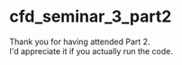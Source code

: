 # cfd_seminar_3_part2
Thank you for having attended Part 2.\
I'd appreciate it if you actually run the code.
